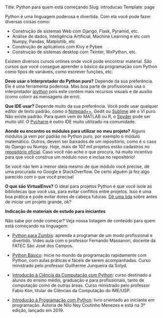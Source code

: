 Title: Python para quem está começando
Slug: introducao
Template: page

Python é uma linguagem poderosa e divertida. Com ela você pode fazer diversas coisas como:

* Construção de sistemas Web com Django, Flask, Pyramid, etc.
* Análise de dados, Inteligência Artificial, Machine Learning e etc com Numpy, Pandas, Matplotlib, etc
* Construção de aplicativos com Kivy e Pybee
* Construção de sistemas desktop com Tkinter, WxPython, etc.

Existem diversos cursos onlines onde você pode encontrar material. São cursos que você consegue aprender o básico da programação com Python como 
tipos de variáveis, como escrever funções, etc.

**Devo usar o Interpretador do Python puro?**
Depende da sua preferência. Ele é uma ferramenta poderosa. Mas boa parte de profissionais usa o interpretador
[*ipython*](http://ipython.org/) pois este contém mais recursos visuais e de auxílio (como colorir as mensagens de erro).

**Que IDE usar?**
Depende muito da sua preferência. Você pode usar qualquer editor de texto padrão, como o [Notepad++](https://notepad-plus-plus.org/), Gedit ou [Sublime](http://sublimetext.com/) até o VI puro. Não existe padrão.
Para quem vem do MATLAB ou R, o [Spyder](https://github.com/spyder-ide/spyder) pode ser muito útil. O [Pycharm](https://www.jetbrains.com/pycharm/) é outro IDE muito utilizado na comunidade.

**Aonde eu encontro os módulos para utilizar no meu projeto?**
Alguns módulos já vem por padrão no Python puro, por exemplo o módulo matemático. Outros, devem ser baixados de um repositório, como é o caso do Django ou Numpy.
Hoje, mais de 107 mil projetos estão cadastros no [repositório oficial](https://pypi.org/). Caso você não ache o que procura, há muito incentivo para que você construa um módulo novo e inclua no repositório!

Se você não tem a menor ideia mesmo de que módulo você precise, dê uma procurada no Google e StackOverflow. De certo alguém já fez algo parecido com o que você precisa!

**O que são VirtualEnvs?**
O ideal para projetos Python é que você isole as bibliotecas que você usa, para evitar conflitos entre projetos. 
Isso é uma boa prática e pode evitar dores de cabeça futuras. [Dê uma lida](https://virtualenv.pypa.io/en/stable/) sobre antes de iniciar um projeto grande, ok?

**Indicação de materiais de estudo para iniciantes**

Não sabe por onde começar? Veja nossa listagem de conteúdo para quem está
começando na linguagem:

- [Python para Zumbis](http://pycursos.com/python-para-zumbis/): aprenda a
programar de um modo profissional e divertido. Video aula com o professor
Fernando Massanori, docente da FATEC São José dos Campos.

- [Python Básico](https://solyd.com.br/treinamentos/python-basico): inicie no 
mundo da programação rapidamente com Python, com aulas práticas e fáceis de 
serem acompanhadas. Curso ministrado pelo professor Guilherme Junqueira da
Solyd.

- [Introdução à Ciência da Computação com Python](https://www.youtube.com/playlist?list=PLcoJJSvnDgcKpOi_UeneTNTIVOigRQwcn):
curso destinado a alunos do ensino médio, graduação e para profissionais, tanto
de computação como de outras áreas. Curso ministrado pelo professor Fabio Kon,
titular de Ciências da Computação do IME/USP. 

- [Introdução à Programação com Python](http://python.nilo.pro.br/): livro
orientado ao iniciante em programação. Autoria de Nilo Ney Coutinho Menezes e
está na 3º edição, lançado em 2019.



